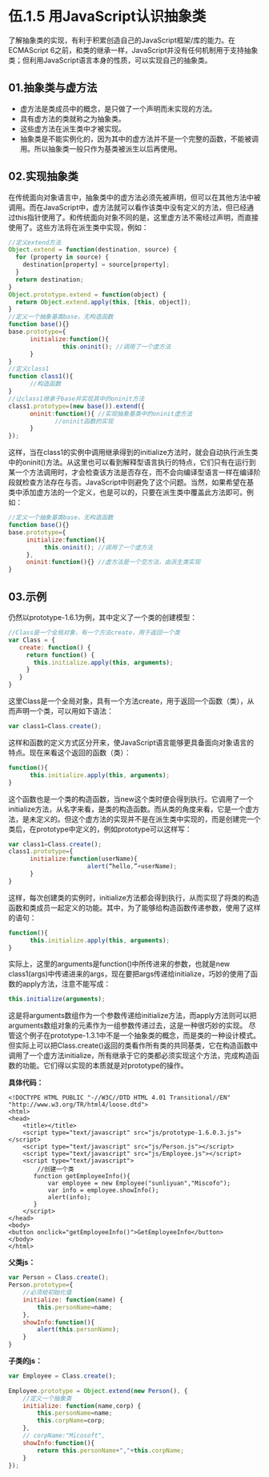 # 伍.1.5 用JavaScript认识抽象类

了解抽象类的实现，有利于积累创造自己的JavaScript框架/库的能力。在ECMAScript 6之前，和类的继承一样，JavaScript并没有任何机制用于支持抽象类；但利用JavaScript语言本身的性质，可以实现自己的抽象类。

## 01.抽象类与虚方法

* 虚方法是类成员中的概念，是只做了一个声明而未实现的方法。
* 具有虚方法的类就称之为抽象类。
* 这些虚方法在派生类中才被实现。
* 抽象类是不能实例化的，因为其中的虚方法并不是一个完整的函数，不能被调用。所以抽象类一般只作为基类被派生以后再使用。 

## 02.实现抽象类

在传统面向对象语言中，抽象类中的虚方法必须先被声明，但可以在其他方法中被调用。而在JavaScript中，虚方法就可以看作该类中没有定义的方法，但已经通过this指针使用了。和传统面向对象不同的是，这里虚方法不需经过声明，而直接使用了。这些方法将在派生类中实现，例如：

```javascript
//定义extend方法
Object.extend = function(destination, source) { 
  for (property in source) { 
    destination[property] = source[property]; 
  } 
  return destination; 
}
Object.prototype.extend = function(object) { 
  return Object.extend.apply(this, [this, object]); 
}
//定义一个抽象基类base，无构造函数
function base(){}
base.prototype={
      initialize:function(){
               this.oninit(); //调用了一个虚方法
      }
}
//定义class1
function class1(){
      //构造函数
}
//让class1继承于base并实现其中的oninit方法
class1.prototype=(new base()).extend({
      oninit:function(){ //实现抽象基类中的oninit虚方法
             //oninit函数的实现
      }
});
```

这样，当在class1的实例中调用继承得到的initialize方法时，就会自动执行派生类中的oninit\(\)方法。从这里也可以看到解释型语言执行的特点，它们只有在运行到某一个方法调用时，才会检查该方法是否存在，而不会向编译型语言一样在编译阶段就检查方法存在与否。JavaScript中则避免了这个问题。当然，如果希望在基类中添加虚方法的一个定义，也是可以的，只要在派生类中覆盖此方法即可。例如：

```javascript
//定义一个抽象基类base，无构造函数
function base(){}
base.prototype={
     initialize:function(){
          this.oninit(); //调用了一个虚方法
     },
     oninit:function(){} //虚方法是一个空方法，由派生类实现
}
```

## 03.示例

仍然以prototype-1.6.1为例，其中定义了一个类的创建模型：

```javascript
//Class是一个全局对象，有一个方法create，用于返回一个类
var Class = { 
   create: function() { 
     return function() { 
       this.initialize.apply(this, arguments); 
     }
   }
}
```

这里Class是一个全局对象，具有一个方法create，用于返回一个函数（类），从而声明一个类，可以用如下语法：

```javascript
var class1=Class.create();
```

这样和函数的定义方式区分开来，使JavaScript语言能够更具备面向对象语言的特点。现在来看这个返回的函数（类）：

```javascript
function(){
      this.initialize.apply(this, arguments);
}
```

这个函数也是一个类的构造函数，当new这个类时便会得到执行。它调用了一个initialize方法，从名字来看，是类的构造函数。而从类的角度来看，它是一个虚方法，是未定义的。但这个虚方法的实现并不是在派生类中实现的，而是创建完一个类后，在prototype中定义的，例如prototype可以这样写：

```javascript
var class1=Class.create();
class1.prototype={
      initialize:function(userName){
                      alert(“hello,”+userName);
      }
}
```

这样，每次创建类的实例时，initialize方法都会得到执行，从而实现了将类的构造函数和类成员一起定义的功能。其中，为了能够给构造函数传递参数，使用了这样的语句：

```javascript
function(){
      this.initialize.apply(this, arguments);
}
```

实际上，这里的arguments是function\(\)中所传进来的参数，也就是new class1\(args\)中传递进来的args，现在要把args传递给initialize，巧妙的使用了函数的apply方法，注意不能写成：

```javascript
this.initialize(arguments);
```

这是将arguments数组作为一个参数传递给initialize方法，而apply方法则可以把arguments数组对象的元素作为一组参数传递过去，这是一种很巧妙的实现。 尽管这个例子在prototype-1.3.1中不是一个抽象类的概念，而是类的一种设计模式。但实际上可以把Class.create\(\)返回的类看作所有类的共同基类，它在构造函数中调用了一个虚方法initialize，所有继承于它的类都必须实现这个方法，完成构造函数的功能。它们得以实现的本质就是对prototype的操作。

**具体代码：**

```markup
<!DOCTYPE HTML PUBLIC "-//W3C//DTD HTML 4.01 Transitional//EN" "http://www.w3.org/TR/html4/loose.dtd">
<html>
<head>
    <title></title>
    <script type="text/javascript" src="js/prototype-1.6.0.3.js"></script>
    <script type="text/javascript" src="js/Person.js"></script>
    <script type="text/javascript" src="js/Employee.js"></script>
    <script type="text/javascript">
        //创建一个类
       function getEmployeeInfo(){
           var employee = new Employee("sunliyuan","Miscofo");
           var info = employee.showInfo();
           alert(info);
       }
    </script>
</head>
<body>
<button onclick="getEmployeeInfo()">GetEmployeeInfo</button>
</body>
</html>
```

**父类js：**

```javascript
var Person = Class.create();
Person.prototype={
    //必须给初始化值
    initialize: function(name) {
        this.personName=name;
    },
    showInfo:function(){
        alert(this.personName);
    }
}
```

**子类的js：**

```javascript
var Employee = Class.create();
 
Employee.prototype = Object.extend(new Person(), {
    //定义一个抽象类
    initialize: function(name,corp) {
        this.personName=name;
        this.corpName=corp;
    },
    // corpName:"Micosoft",
    showInfo:function(){
        return this.personName+","+this.corpName;
    }
});
```

